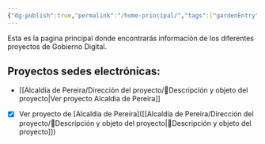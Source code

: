 ```yaml
---
{"dg-publish":true,"permalink":"/home-principal/","tags":["gardenEntry"]}
---
```



Esta es la pagina principal donde encontrarás información de los diferentes proyectos de Gobierno Digital.

## Proyectos sedes electrónicas:

- [[Alcaldía de Pereira/Dirección del proyecto/📒Descripción y objeto del proyecto\|Ver proyecto Alcaldia de Pereira]] 
- [x] Ver proyecto de [Alcaldía de Pereira]([[Alcaldía de Pereira/Dirección del proyecto/📒Descripción y objeto del proyecto\|📒Descripción y objeto del proyecto]])